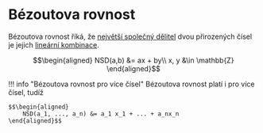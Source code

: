 # Bézoutova rovnost
Bézoutova rovnost říká, že [největší společný dělitel](./spolecny_delitel.md#spolecny-delitel) dvou přirozených čísel je jejich [lineární kombinace](../linearni_algebra/linearni_kombinace.md).

$$\begin{aligned}
NSD(a,b) &= ax + by\\
x, y &\in \mathbb{Z}
\end{aligned}$$

!!! info "Bézoutova rovnost pro více čísel"
    Bézoutova rovnost platí i pro více čísel, tudíž

    $$\begin{aligned}
        NSD(a_1, ..., a_n) &= a_1 x_1 + ... + a_nx_n
    \end{aligned}$$
